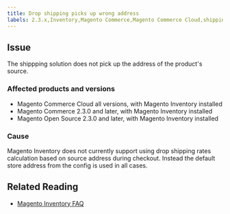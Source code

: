 ```yaml
---
title: Drop shipping picks up wrong address
labels: 2.3.x,Inventory,Magento Commerce,Magento Commerce Cloud,shipping
---
```


## Issue

The shippping solution does not pick up the address of the product's source.

### Affected products and versions

* Magento Commerce Cloud all versions, with Magento Inventory installed
* Magento Commerce 2.3.0 and later, with Magento Inventory installed
* Magento Open Source 2.3.0 and later, with Magento Inventory installed

### Cause

Magento Inventory does not currently support using drop shipping rates calculation based on source address during checkout. Instead the default store address from the config is used in all cases.

## Related Reading

* [Magento Inventory FAQ](https://github.com/magento/inventory/wiki/MSI-FAQs)

